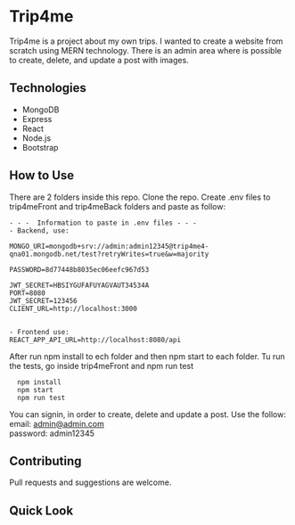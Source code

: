 # Trip4me
Trip4me is a project about my own trips. I wanted to create a website from scratch using MERN technology. There is an admin area where is possible to create, delete, and update a post with images.

## Technologies
- MongoDB
- Express
- React
- Node.js
- Bootstrap

## How to Use
There are 2 folders inside this repo. Clone the repo.
Create .env files to trip4meFront and trip4meBack folders and paste as follow:
```
- - -  Information to paste in .env files - - -
- Backend, use:

MONGO_URI=mongodb+srv://admin:admin12345@trip4me4-qna01.mongodb.net/test?retryWrites=true&w=majority

PASSWORD=8d77448b8035ec06eefc967d53

JWT_SECRET=HBSIYGUFAFUYAGVAUT34534A
PORT=8080
JWT_SECRET=123456
CLIENT_URL=http://localhost:3000


- Frontend use:
REACT_APP_API_URL=http://localhost:8080/api
```

After run npm install to ech folder and then npm start to each folder. Tu run the tests, go inside trip4meFront and npm run test
```
  npm install
  npm start
  npm run test
```  

You can signin, in order to create, delete and update a post. Use the follow:
email: admin@admin.com  
password: admin12345

## Contributing

Pull requests and suggestions are welcome.

## Quick Look
